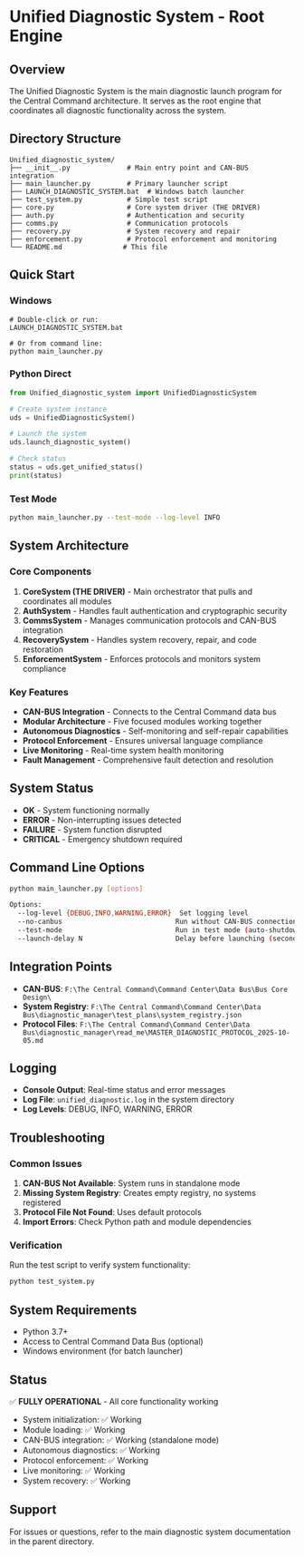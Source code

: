 # Unified Diagnostic System - Root Engine

## Overview
The Unified Diagnostic System is the main diagnostic launch program for the Central Command architecture. It serves as the root engine that coordinates all diagnostic functionality across the system.

## Directory Structure
```
Unified_diagnostic_system/
├── __init__.py              # Main entry point and CAN-BUS integration
├── main_launcher.py         # Primary launcher script
├── LAUNCH_DIAGNOSTIC_SYSTEM.bat  # Windows batch launcher
├── test_system.py           # Simple test script
├── core.py                  # Core system driver (THE DRIVER)
├── auth.py                  # Authentication and security
├── comms.py                 # Communication protocols
├── recovery.py              # System recovery and repair
├── enforcement.py           # Protocol enforcement and monitoring
└── README.md               # This file
```

## Quick Start

### Windows
```batch
# Double-click or run:
LAUNCH_DIAGNOSTIC_SYSTEM.bat

# Or from command line:
python main_launcher.py
```

### Python Direct
```python
from Unified_diagnostic_system import UnifiedDiagnosticSystem

# Create system instance
uds = UnifiedDiagnosticSystem()

# Launch the system
uds.launch_diagnostic_system()

# Check status
status = uds.get_unified_status()
print(status)
```

### Test Mode
```bash
python main_launcher.py --test-mode --log-level INFO
```

## System Architecture

### Core Components
1. **CoreSystem (THE DRIVER)** - Main orchestrator that pulls and coordinates all modules
2. **AuthSystem** - Handles fault authentication and cryptographic security
3. **CommsSystem** - Manages communication protocols and CAN-BUS integration
4. **RecoverySystem** - Handles system recovery, repair, and code restoration
5. **EnforcementSystem** - Enforces protocols and monitors system compliance

### Key Features
- **CAN-BUS Integration** - Connects to the Central Command data bus
- **Modular Architecture** - Five focused modules working together
- **Autonomous Diagnostics** - Self-monitoring and self-repair capabilities
- **Protocol Enforcement** - Ensures universal language compliance
- **Live Monitoring** - Real-time system health monitoring
- **Fault Management** - Comprehensive fault detection and resolution

## System Status
- **OK** - System functioning normally
- **ERROR** - Non-interrupting issues detected
- **FAILURE** - System function disrupted
- **CRITICAL** - Emergency shutdown required

## Command Line Options
```bash
python main_launcher.py [options]

Options:
  --log-level {DEBUG,INFO,WARNING,ERROR}  Set logging level
  --no-canbus                            Run without CAN-BUS connection
  --test-mode                            Run in test mode (auto-shutdown)
  --launch-delay N                       Delay before launching (seconds)
```

## Integration Points
- **CAN-BUS**: `F:\The Central Command\Command Center\Data Bus\Bus Core Design\`
- **System Registry**: `F:\The Central Command\Command Center\Data Bus\diagnostic_manager\test_plans\system_registry.json`
- **Protocol Files**: `F:\The Central Command\Command Center\Data Bus\diagnostic_manager\read_me\MASTER_DIAGNOSTIC_PROTOCOL_2025-10-05.md`

## Logging
- **Console Output**: Real-time status and error messages
- **Log File**: `unified_diagnostic.log` in the system directory
- **Log Levels**: DEBUG, INFO, WARNING, ERROR

## Troubleshooting

### Common Issues
1. **CAN-BUS Not Available**: System runs in standalone mode
2. **Missing System Registry**: Creates empty registry, no systems registered
3. **Protocol File Not Found**: Uses default protocols
4. **Import Errors**: Check Python path and module dependencies

### Verification
Run the test script to verify system functionality:
```bash
python test_system.py
```

## System Requirements
- Python 3.7+
- Access to Central Command Data Bus (optional)
- Windows environment (for batch launcher)

## Status
✅ **FULLY OPERATIONAL** - All core functionality working
- System initialization: ✅ Working
- Module loading: ✅ Working  
- CAN-BUS integration: ✅ Working (standalone mode)
- Autonomous diagnostics: ✅ Working
- Protocol enforcement: ✅ Working
- Live monitoring: ✅ Working
- System recovery: ✅ Working

## Support
For issues or questions, refer to the main diagnostic system documentation in the parent directory.
